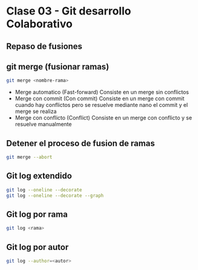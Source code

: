 # Clase 03 - Git desarrollo Colaborativo

## Repaso de fusiones

## git merge (fusionar ramas)

```sh
git merge <nombre-rama>
```
* Merge automatico (Fast-forward)
Consiste en un merge sin conflictos
* Merge con commit (Con commit)
Consiste en un merge con commit cuando hay conflictos pero se resuelve mediante nano el commit y el merge se realiza
* Merge con conflicto (Conflict)
Consiste en un merge con conflicto y se resuelve manualmente 

## Detener el proceso de fusion de ramas

```sh
git merge --abort
```

## Git log extendido

```sh
git log --oneline --decorate
git log --oneline --decorate --graph
```

## Git log por rama

```sh
git log <rama>
```

## Git log por autor

```sh
git log --author=<autor>
```

